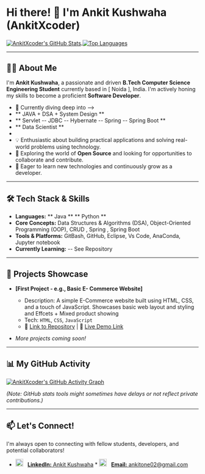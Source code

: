 # Hi there! 👋 I'm Ankit Kushwaha (AnkitXcoder)

<a href="https://github.com/AnkitXcoder">
  <img align="center" src="https://github-readme-stats.vercel.app/api?username=AnkitXcoder&show_icons=true&theme=radical&rank_icon=github" alt="AnkitXcoder's GitHub Stats" />
</a>
<a href="https://github.com/AnkitXcoder">
  <img align="center" src="https://github-readme-stats.vercel.app/api/top-langs/?username=AnkitXcoder&layout=compact&theme=radical" alt="Top Languages" />
</a>

---

## 👨‍💻 About Me

I'm **Ankit Kushwaha**, a passionate and driven **B.Tech Computer Science Engineering Student** currently based in [ Noida ], India. I'm actively honing my skills to become a proficient **Software Developer**.

* 🌱 Currently diving deep into -->
* ** JAVA + DSA + System Design **
* ** Servlet -- JDBC -- Hybernate -- Spring -- Spring Boot **
* ** Data Scientist **
* 
* 💡 Enthusiastic about building practical applications and solving real-world problems using technology.
* 🔭 Exploring the world of **Open Source** and looking for opportunities to collaborate and contribute.
* 🚀 Eager to learn new technologies and continuously grow as a developer.

---

## 🛠️ Tech Stack & Skills

* **Languages:** ** Java ** ** Python **
* **Core Concepts:** Data Structures & Algorithms (DSA), Object-Oriented Programming (OOP), CRUD , Spring , Spring Boot
* **Tools & Platforms:** GitBash, GitHub, Eclipse, Vs Code, AnaConda, Jupyter notebook 
* **Currently Learning:** -- See Repository

---

## 🚀 Projects Showcase

* **[First Project - e.g., Basic E- Commerce Website]**
    * Description: A simple E-Commerce website built using HTML, CSS, and a touch of JavaScript. Showcases basic web layout and styling and Effcets + Mixed product showing
    * Tech: `HTML`, `CSS`, `JavaScript`
    * 🔗 [Link to Repository](https://github.com/AnkitXcoder/My-Project) | 🔗 [Live Demo Link](https://ankitxcoder.github.io/My-Project/)

* *More projects coming soon!*

---

## 📊 My GitHub Activity

[![AnkitXcoder's GitHub Activity Graph](https://activity-graph.herokuapp.com/graph?username=AnkitXcoder&theme=react-dark&hide_border=true)](https://github.com/AnkitXcoder)

*(Note: GitHub stats tools might sometimes have delays or not reflect private contributions.)*

---

## 📫 Let's Connect!

I'm always open to connecting with fellow students, developers, and potential collaborators!

* <img src="https://cdn.jsdelivr.net/npm/simple-icons@v3/icons/linkedin.svg" alt="LinkedIn" width="20" height="20"/> &nbsp; [**LinkedIn:** Ankit Kushwaha](https://www.linkedin.com/in/ankit-kushwaha-coder/)  * <img src="https://cdn.jsdelivr.net/npm/simple-icons@v3/icons/gmail.svg" alt="Gmail" width="20" height="20"/> &nbsp; [**Email:** ankitone02@gmail.com](mailto:ankitone02@gmail.com)
  
